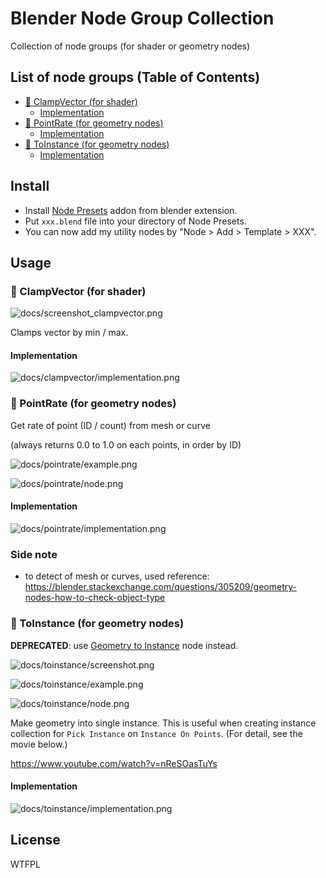 # Blender Node Group Collection

Collection of node groups (for shader or geometry nodes)

## List of node groups (Table of Contents)
- [:pushpin: ClampVector (for shader)](#pushpin-clampvector-for-shader)
  - [Implementation](#implementation)
- [:pushpin: PointRate (for geometry nodes)](#pushpin-pointrate-for-geometry-nodes)
  - [Implementation](#implementation-1)
- [:pushpin: ToInstance (for geometry nodes)](#pushpin-toinstance-for-geometry-nodes)
  - [Implementation](#implementation-2)

## Install

- Install [Node Presets](https://extensions.blender.org/add-ons/node-presets/) addon from blender extension.
- Put `xxx.blend` file into your directory of Node Presets.
- You can now add my utility nodes by "Node > Add > Template > XXX".

## Usage

### :pushpin: ClampVector (for shader)

![docs/screenshot_clampvector.png](docs/screenshot_clampvector.png)

Clamps vector by min / max.

#### Implementation

![docs/clampvector/implementation.png](docs/clampvector/implementation.png)

### :pushpin: PointRate (for geometry nodes)

Get rate of point (ID / count) from mesh or curve

(always returns 0.0 to 1.0 on each points, in order by ID)

![docs/pointrate/example.png](docs/pointrate/example.png)

![docs/pointrate/node.png](docs/pointrate/node.png)

#### Implementation

![docs/pointrate/implementation.png](docs/pointrate/implementation.png)

### Side note

- to detect of mesh or curves, used reference: https://blender.stackexchange.com/questions/305209/geometry-nodes-how-to-check-object-type

### :pushpin: ToInstance (for geometry nodes)

**DEPRECATED**: use [Geometry to Instance](https://docs.blender.org/manual/en/latest/modeling/geometry_nodes/geometry/geometry_to_instance.html) node instead.

![docs/toinstance/screenshot.png](docs/toinstance/screenshot.png)

![docs/toinstance/example.png](docs/toinstance/example.png)

![docs/toinstance/node.png](docs/toinstance/node.png)

Make geometry into single instance. This is useful when creating instance collection for `Pick Instance` on `Instance On Points`. (For detail, see the movie below.)

https://www.youtube.com/watch?v=nReSOasTuYs

#### Implementation

![docs/toinstance/implementation.png](docs/toinstance/implementation.png)

## License

WTFPL
